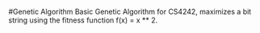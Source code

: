 #Genetic Algorithm
Basic Genetic Algorithm for CS4242, maximizes a bit string using the fitness function f(x) = x ** 2.
